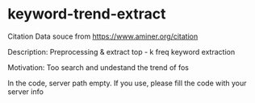 # keyword-trend-extract

Citation Data souce 
from https://www.aminer.org/citation

Description: Preprocessing & extract top - k freq keyword extraction 

Motivation: Too search and undestand the trend of fos

In the code, server path empty. If you use, please fill the code with your server info
